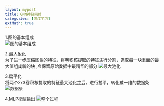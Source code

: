 ```yaml
---
layout: mypost
title: GNN神经网络
categories: [深度学习]
extMath: true
---
```


1.图的基本组成<br>
![图的基本组成](maxchihua.png)

2.最大池化<br>
为了进一步压缩图像的特征，将卷积核提取的特征进行分割，选取每一块里面的最大值组成新的块
,会保留原始数据中最精华的部分
![最大池化](maxchihua.png)

3.扁平化<br>
将两个3x3卷积核提取的特征最大池化之后，进行拉平，转化成一维的数据条
![数据条](扁平化处理.png)

4.MLP模型输出
![整个过程](all.png)

